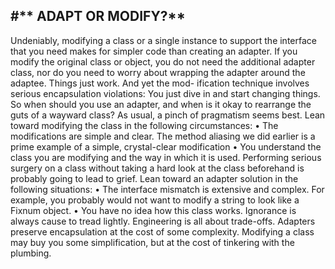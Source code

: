 #** ADAPT OR MODIFY?**
-----------------------
Undeniably, modifying a class or a single instance to support the interface that you
need makes for simpler code than creating an adapter. If you modify the original class
or object, you do not need the additional adapter class, nor do you need to worry
about wrapping the adapter around the adaptee. Things just work. And yet the mod-
ification technique involves serious encapsulation violations: You just dive in and start
changing things. So when should you use an adapter, and when is it okay to rearrange
the guts of a wayward class?
As usual, a pinch of pragmatism seems best. Lean toward modifying the class in
the following circumstances:
• The modifications are simple and clear. The method aliasing we did earlier is a
prime example of a simple, crystal-clear modification
• You understand the class you are modifying and the way in which it is used.
Performing serious surgery on a class without taking a hard look at the class
beforehand is probably going to lead to grief.
Lean toward an adapter solution in the following situations:
• The interface mismatch is extensive and complex. For example, you probably
would not want to modify a string to look like a Fixnum object.
• You have no idea how this class works. Ignorance is always cause to tread lightly.
Engineering is all about trade-offs. Adapters preserve encapsulation at the cost of
some complexity. Modifying a class may buy you some simplification, but at the cost
of tinkering with the plumbing.